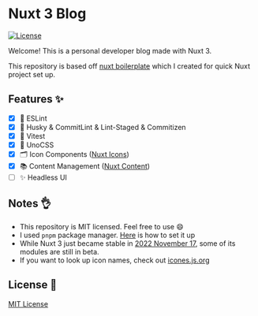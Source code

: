 # Nuxt 3 Blog
[![License][license-src]][license-href]

Welcome! This is a personal developer blog made with Nuxt 3.

This repository is based off [nuxt boilerplate](https://github.com/Zerro97/nuxt-boilerplate) which I created for quick Nuxt project set up.

## Features ✨
-   [x] 🧹 ESLint
-   [x] 🔨 Husky & CommitLint & Lint-Staged & Commitizen
-   [x] 🎯 Vitest
-   [x] 💨 UnoCSS
-   [x] 🗂 Icon Components ([Nuxt Icons](https://github.com/nuxt-modules/icon))
-   [x] 📚 Content Management ([Nuxt Content](https://content.nuxtjs.org/))
-   [ ] ✨ Headless UI

## Notes 👌
- This repository is MIT licensed. Feel free to use 😄
- I used `pnpm` package manager. [Here](https://pnpm.io/installation) is how to set it up
- While Nuxt 3 just became stable in [2022 November 17](https://github.com/nuxt/framework/discussions/9064), some of its modules are still in beta.
- If you want to look up icon names, check out [icones.js.org](https://icones.js.org)

## License 📎
[MIT License](./LICENSE)

<!-- Badges -->
[license-src]: https://img.shields.io/github/license/nuxt-modules/icon.svg?style=flat&colorA=002438&colorB=28CF8D
[license-href]: https://github.com/Zerro97/nuxt-blog/blob/develop/LICENSE